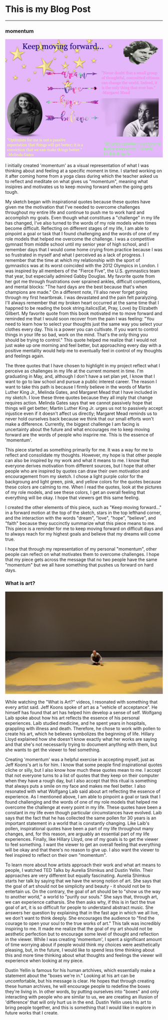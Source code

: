 # This is my Blog Post
------

### momentum
![momentum](images/momentumsketch.png?raw=true "momentum")

I initially created 'momentum' as a visual representation of what I was thinking about and feeling at a specific moment in time. I started working on it after coming home from a yoga class during which the teacher asked us to reflect and meditate on what gives us "momentum", meaning what insipires and motivates us to keep moving forward when the going gets tough. 

My sketch began with inspirational quotes because these quotes have given me the motivation that I've needed to overcome challenges throughout my entire life and continue to push me to work hard and accomplish my goals. Even though what constitues a "challenge" in my life has changed, I've also turned to the words of my role models when times become difficult. Reflecting on different stages of my life, I am able to pinpoint a goal or task that I found challenging and the words of one of my role models that helped me overcome the challenge. I was a competitive gymnast from middle school until my senior year of high school, and I remember days that I would come home crying from practice because I was so frustrated in myself and what I perceived as a lack of progress. I remember that the time at which my relationship with the sport of gymnastics was at its worst coincided with the 2012 Olympics in London. I was inspired by all members of the "Fierce Five", the U.S. gymnastics team that year, but especially admired Gabby Douglas. My favorite quote from her got me through frustrations over sprained ankles, difficult competitions, and mental blocks: "The hard days are the best because that's when champions are made." On a different note, I'll also never forget going through my first heartbreak. I was devastated and the pain felt paralyzing. I'll always remember that my broken heart occurred at the same time that I happned to be reading the book string.italics(Eat, Pray, Love) by Elizabeth Gilbert. My favorite quote from this book motivated me to move forward and reminded me that I would soon recover from the pain I was feeling: "You need to learn how to select your thoughts just the same way you select your clothes every day. This is a power you can cultivate. If you want to control things in your life so bad, work on the mind. That's the only thing you should be trying to control." This quote helped me realize that I would not just wake up one morning and feel better, but approaching every day with a positive mentality would help me to eventually feel in control of my thoughts and feelings again.

The three quotes that I have chosen to highlight in my project reflect what I perceive as challenges in my life at the current moment in time. I'm graduating in May, and, although I don't have a set plan yet, I know that I want to go to law school and pursue a public interest career. The reason I want to take this path is because I firmly believe in the words of Martin Luther King Jr., Melinda Gates, and Margaret Mead that I have included in my sketch. I love these three quotes because they all imply that change requires action. Melinda Gates says that we cannot passively hope that things will get better; Martin Luther King Jr. urges us not to passively accept injustice even if it doesn't affect us directly; Margaret Mead reminds us to never hold ourselves back because we think that our small efforts won't make a difference. Currently, the biggest challenge I am facing is uncertainty about the future and what encourages me to keep moving forward are the words of people who insprire me. This is the essence of 'momentum'.

This piece started as something primarily for me. It was a way for me to reflect and consolidate my thoughts. However, my hope is that other people can also be inspired by my work and what it means to me. I know that everyone derives motivation from different sources, but I hope that other people who are inspired by quotes can draw their own motivation and encouragement from my sketch. I chose a light purple color for the backgroung and light green, pink, and yellow colors for the quotes because these colors are calming to me. When I read the quotes, look at the pictures of my role models, and see these colors, I get an overall feeling that everything will be okay. I hope that viewers get this same feeling.  

I created the other elements of this piece, such as "Keep moving forward..." in a forward motion at the top of the sketch, stars in the top lefthand corner, and the interaction with the words "dream", "love", "hope", "believe", and "faith" because they succinctly summarize what this piece means to me. This piece is a reminder for me to keep moving forward on difficult days and to always reach for my highest goals and believe that my dreams will come true. 

I hope that through my representation of my personal "momentum", other people can reflect on what motivates them to overcome challenges. I hope that my piece gets across the message that no two people have the same "momentum" but we all have something that pushes us forward on hard days.


### What is art?
![Wolfgang Laib](images/wl.png?raw=true "Wolfgang Laib")

While watching the "What is Art?" videos, I resonated with something that every artist said. Jeff Koons spoke of art as a "vehicle of acceptance". He himself has found that art has helped him develop a sense of self. Wolfgang Laib spoke about how his art reflects the essence of his personal experiences. Laib studied medicine, and he spent years in hospitals, grappling with illness and death. Therefore, he chose to work with pollen to create his art, which he believes symbolizes the beginning of life. Hillary Lloyd explained how she doesn't know exactly what her works are saying and that she's not necessarily trying to document anything with them, but she wants to get the viewer to feel something.

Creating 'momentum' was a helpful exercise in accepting myself, just as Jeff Koons's art is for him. I know that some people find inspirational quotes cliche or silly, but I also know how much these quotes mean to me. I accept that not everyone turns to a list of quotes that they keep on their computer when they have a rough day, but I also accept that this ritual is something that always puts a smile on my face and makes me feel better. I also resonated with what Wolfgang Laib said about art reflecting the essence of experience. As I mentioned above, I am able to pinpoint a goal or task that I found challenging and the words of one of my role models that helped me overcome the challenge at every point in my life. These quotes have been a constant in my life even though particular circumstances have evolved. Laib says that the fact that he has collected the same pollen for 30 years is an important statement in a world that is constantly changing. Like Laib's pollen, inspirational quotes have been a part of my life throughout many changes, and, for this reason, are arguably an essential part of my life experiences. Finally, like Hillary Lloyd, one of my goals is to get the viewer to feel something. I want the viewer to get an overall feeling that everything will be okay and that there's no reason to give up. I also want the viewer to feel inspired to reflect on their own "momentum".

To learn more about how artists approach their work and what art means to people, I watched TED Talks by Aurelia Shimkus and Dustin Yellin. Their approaches are very different but equally fascinating. Aurelia Shimkus starts her talk by saying that we have the wrong notion of art. She says that the goal of art should not be simplicity and beauty - it should not be to entertain us. On the contrary, the goal of art should be to "show us the way to another world," a world to "purify our souls." She says that, through art, we can experience catharsis. She then asks why, if this is in fact the true goal of art, it is so difficult for people to understand abstract music. She answers her question by explaining that in the fast age in which we all live, we don't want to think deeply. She encourages the audience to "find the courage to open your soul to the true works of art." This talk was incredibly inspiring to me. It made me realize that the goal of my art should not be aesthetic perfection but to encourage some level of thought and reflection in the viewer. While I was creating 'momentum', I spent a significant amount of time worrying about if people would think my choices were aesthetically pleasing, but, in the future, I would like to spend less time thinking about this and more time thinking about what thoughts and feelings the viewer will experience when looking at my piece. 

Dustin Yellin is famous for his human artchives, which essentially make a statement about the "boxes we're in." Looking at his art can be uncomfortable, but his message is clear. He hopes that through creating these human archives, he will encourage people to redefine the boxes they're living in. In other words, by putting ourselves into "boxes" and only interacting with people who are similar to us, we are creating an illusion of 'difference' that will only hurt us in the end. Dustin Yellin uses his art to bring people together, and this is something that I would like in explore in future works that I create.